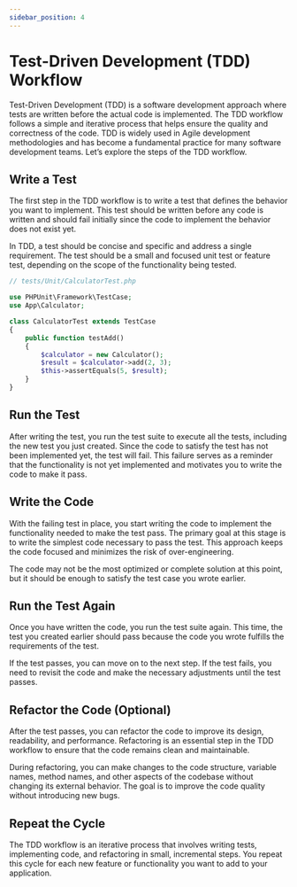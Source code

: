 ```yaml
---
sidebar_position: 4
---
```


# Test-Driven Development (TDD) Workflow

Test-Driven Development (TDD) is a software development approach where tests are written before the actual code is implemented. The TDD workflow follows a simple and iterative process that helps ensure the quality and correctness of the code. TDD is widely used in Agile development methodologies and has become a fundamental practice for many software development teams. Let’s explore the steps of the TDD workflow.

## Write a Test

The first step in the TDD workflow is to write a test that defines the behavior you want to implement. This test should be written before any code is written and should fail initially since the code to implement the behavior does not exist yet.

In TDD, a test should be concise and specific and address a single requirement. The test should be a small and focused unit test or feature test, depending on the scope of the functionality being tested.

```php
// tests/Unit/CalculatorTest.php

use PHPUnit\Framework\TestCase;
use App\Calculator;

class CalculatorTest extends TestCase
{
    public function testAdd()
    {
        $calculator = new Calculator();
        $result = $calculator->add(2, 3);
        $this->assertEquals(5, $result);
    }
}
```

## Run the Test

After writing the test, you run the test suite to execute all the tests, including the new test you just created. Since the code to satisfy the test has not been implemented yet, the test will fail. This failure serves as a reminder that the functionality is not yet implemented and motivates you to write the code to make it pass.

## Write the Code

With the failing test in place, you start writing the code to implement the functionality needed to make the test pass. The primary goal at this stage is to write the simplest code necessary to pass the test. This approach keeps the code focused and minimizes the risk of over-engineering.

The code may not be the most optimized or complete solution at this point, but it should be enough to satisfy the test case you wrote earlier.

## Run the Test Again

Once you have written the code, you run the test suite again. This time, the test you created earlier should pass because the code you wrote fulfills the requirements of the test.

If the test passes, you can move on to the next step. If the test fails, you need to revisit the code and make the necessary adjustments until the test passes.

## Refactor the Code (Optional)

After the test passes, you can refactor the code to improve its design, readability, and performance. Refactoring is an essential step in the TDD workflow to ensure that the code remains clean and maintainable.

During refactoring, you can make changes to the code structure, variable names, method names, and other aspects of the codebase without changing its external behavior. The goal is to improve the code quality without introducing new bugs.

## Repeat the Cycle

The TDD workflow is an iterative process that involves writing tests, implementing code, and refactoring in small, incremental steps. You repeat this cycle for each new feature or functionality you want to add to your application.
